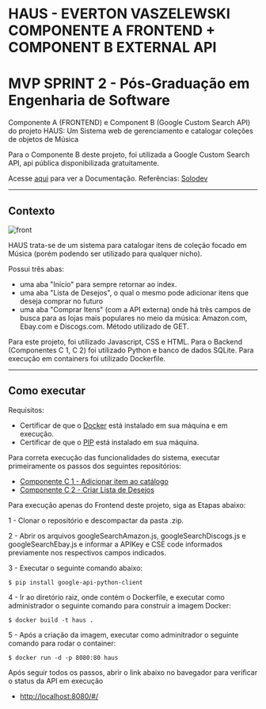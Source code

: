 # HAUS - EVERTON VASZELEWSKI COMPONENTE A FRONTEND + COMPONENT B EXTERNAL API
# MVP SPRINT 2 - Pós-Graduação em Engenharia de Software

Componente A (FRONTEND) e Component B (Google Custom Search API) do projeto HAUS: Um Sistema web de gerenciamento e catalogar coleções de objetos de Música


Para o Componente B deste projeto, foi utilizada a Google Custom Search API, api pública disponibilizada gratuitamente.

Acesse [aqui](https://console.cloud.google.com/apis/library/customsearch.googleapis.com?hl=pt-br) para ver a Documentação.
Referências: [Solodev](https://www.solodev.com/blog/web-design/adding-google-custom-search-to-your-website.stml#)

---
## Contexto

![front](https://github.com/Vaszelewski/pucrio-mvp-sprint2-haus-component-a-b/assets/50892923/0074f6cd-56c5-4fd0-96b3-13b179c425c9)

HAUS trata-se de um sistema para catalogar itens de coleção focado em Música (porém podendo ser utilizado para qualquer nicho).

Possui três abas:
- uma aba "Início" para sempre retornar ao index.
- uma aba "Lista de Desejos", o qual o mesmo pode adicionar itens que deseja comprar no futuro
- uma aba "Comprar Itens" (com a API externa) onde há três campos de busca para as lojas mais populares no meio da música: Amazon.com, Ebay.com e Discogs.com. Método utilizado de GET.

Para este projeto, foi utilizado Javascript, CSS e HTML. Para o Backend (Componentes C 1, C 2) foi utilizado Python e banco de dados SQLite.
Para execução em containers foi utilizado Dockerfile.


---
## Como executar 

Requisitos:
- Certificar de que o [Docker](https://docs.docker.com/engine/install/) está instalado em sua máquina e em execução.
- Certificar de que o [PIP](https://pypi.org/project/pip/) está instalado em sua máquina.
  
Para correta execução das funcionalidades do sistema, executar primeiramente os passos dos seguintes repositórios:
- [Componente C 1 - Adicionar item ao catálogo](https://github.com/Vaszelewski/pucrio-mvp-sprint2-haus-component-c-1)
- [Componente C 2 - Criar Lista de Desejos](https://github.com/Vaszelewski/pucrio-mvp-sprint2-haus-component-c-2)



Para execução apenas do Frontend deste projeto, siga as Etapas abaixo:


1 - Clonar o repositório e descompactar da pasta .zip.

2 - Abrir os arquivos googleSearchAmazon.js, googleSearchDiscogs.js e googleSearchEbay.js e informar a APIKey e CSE code informados previamente nos respectivos campos indicados.

3 - Executar o seguinte comando abaixo:
```
$ pip install google-api-python-client
```

4 - Ir ao diretório raiz, onde contém o Dockerfile, e executar como administrador o seguinte comando para construir a imagem Docker:
```
$ docker build -t haus .
```

5 - Após a criação da imagem, executar como adminitrador o seguinte comando para rodar o container:
```
$ docker run -d -p 8080:80 haus
```

Após seguir todos os passos, abrir o link abaixo no bavegador para verificar o status da API em execução
-  [http://localhost:8080/#/](http://localhost:8080/#/)

